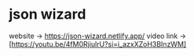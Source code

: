 # json wizard
website -> https://json-wizard.netlify.app/
video link -> [https://youtu.be/4fM0RjiulrU?si=i_azxXZoH3BInzWM]
